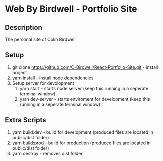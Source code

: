# Web By Birdwell - Portfolio Site

## Description

The personal site of Colin Birdwell

## Setup

1. git clone https://github.com/C-Birdwell/React-Portfolio-Site.git - install project
2. yarn install - install node dependencies
3. Setup server for devolopment
   1. yarn start - starts node server (keep this running in a seperate terminal window)
   2. yarn dev-server - starts enviroment for development (keep this running in a seperate terminal window)

## Extra Scripts

1. yarn build:dev - build for development (produced files are located in public/dist folder)
2. yarn build:prod - build for production (produced files are located in public/dist folder)
3. yarn destroy - removes dist folder
